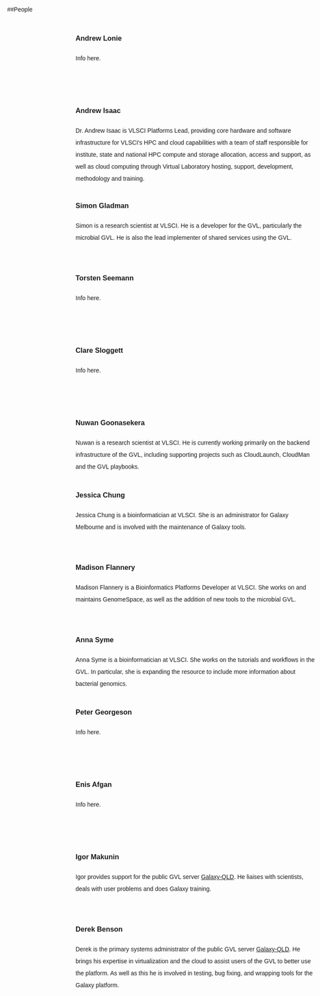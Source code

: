 <style>
    @media (min-width: 768px) {
    .wrapper {
        width: 750px;
        overflow: hidden;
        min-height: 150px;
    }
    .info {
      width: 560px;
      min-height: 150px;
      display: inline-block;
    }
  }
  @media (min-width: 992px) {
  .wrapper {
      width: 727px;
      overflow: hidden;
      min-height: 150px;
    }
    .info {
      width: 537px;
      min-height: 150px;
      display: inline-block;
    }
  }
  @media (min-width: 1200px) {
  .wrapper {
      width: 887px;
      overflow: hidden;
      min-height: 150px;
  }
  .info {
    width: 682px;
    min-height: 150px;
    display: inline-block;
  }
  }
  .wrapper {
      min-height: 150px;
      margin: 10px 0px;
  }
  .info {
    min-height: 150px;
    display: inline-block;
    margin-left: 10px;
  }
  .round {
      border-radius: 50%;
      overflow: hidden;
      width: 150px;
      height: 150px;
      float: left;
      margin-top: 9px;
  }
  .round img {
      display: block;
      min-width: 100%;
      min-height: 100%;
  }
  body {
    line-height: 2;
    font-family: "Helvetica";
  }
  hr {
    border-top: 3px solid #C0C0C0;
  }
</style>

##People

<div class="wrapper">
<div class="round">
  <img src="https://build1.braembl.org.au/wp-content/uploads/2016/05/ALonie2015crop2.jpg" />
</div>
<div class="info">
<h3>Andrew Lonie</h3>
Info here.
</div>
</div>

<div class="wrapper">
<div class="round">
  <img src="https://build1.braembl.org.au/wp-content/uploads/2016/05/people_andrew_isaac.jpg" />
</div>
<div class="info">
<h3>Andrew Isaac</h3>
Dr. Andrew Isaac is VLSCI Platforms Lead, providing core hardware and software infrastructure for VLSCI's HPC and cloud capabilities with a team of staff responsible for institute, state and national HPC compute and storage allocation, access and support, as well as cloud computing through Virtual Laboratory hosting, support, development, methodology and training.
</div>
</div>


<div class="wrapper">
<div class="round">
  <img src="https://build1.braembl.org.au/wp-content/uploads/2016/05/simonx.jpg" />
</div>
<div class="info">
<h3>Simon Gladman</h3>
Simon is a research scientist at VLSCI. He is a developer for the GVL, particularly the microbial GVL. He is also the lead implementer of shared services using the GVL.
</div>
</div>


<div class="wrapper">
<div class="round">
  <img src="https://build1.braembl.org.au/wp-content/uploads/2016/05/torsten.jpg" />
</div>
<div class="info">
<h3>Torsten Seemann</h3>
Info here.
</div>
</div>


<div class="wrapper">
<div class="round">
  <img src="https://build1.braembl.org.au/wp-content/uploads/2016/05/clare.png" />
</div>
<div class="info">
<h3>Clare Sloggett</h3>
Info here.
</div>
</div>


<div class="wrapper">
<div class="round">
  <img src="https://build1.braembl.org.au/wp-content/uploads/2016/05/Nuwanx.jpg" />
</div>
<div class="info">
<h3>Nuwan Goonasekera</h3>
Nuwan is a research scientist at VLSCI. He is currently working primarily on the backend infrastructure of the GVL, including supporting projects such as CloudLaunch, CloudMan and the GVL playbooks.
</div>
</div>


<div class="wrapper">
<div class="round">
  <img src="https://build1.braembl.org.au/wp-content/uploads/2016/05/jessicax.jpg" />
</div>
<div class="info">
<h3>Jessica Chung</h3>
Jessica Chung is a bioinformatician at VLSCI. She is an administrator for Galaxy Melbourne and is involved with the maintenance of Galaxy tools.
</div>
</div>


<div class="wrapper">
<div class="round">
  <img src="https://build1.braembl.org.au/wp-content/uploads/2016/05/Maddy.jpg" />
</div>
<div class="info">
<h3>Madison Flannery</h3>
Madison Flannery is a Bioinformatics Platforms Developer at VLSCI. She works on and maintains GenomeSpace, as well as the addition of new tools to the microbial GVL.
</div>
</div>


<div class="wrapper">
<div class="round">
  <img src="https://build1.braembl.org.au/wp-content/uploads/2016/05/AnnaCrop.jpg" />
</div>
<div class="info">
<h3>Anna Syme</h3>
Anna Syme is a bioinformatician at VLSCI. She works on the tutorials and workflows in the GVL. In particular, she is expanding the resource to include more information about bacterial genomics.
</div>
</div>


<div class="wrapper">
<div class="round">
  <img src="https://build1.braembl.org.au/wp-content/uploads/2016/03/imageGVL2.jpg" />
</div>
<div class="info">
<h3>Peter Georgeson</h3>
Info here.
</div>
</div>


<div class="wrapper">
<div class="round">
  <img src="https://build1.braembl.org.au/wp-content/uploads/2016/03/imageGVL2.jpg" />
</div>
<div class="info">
<h3>Enis Afgan</h3>
Info here.
</div>
</div>


<div class="wrapper">
<div class="round">
  <img src="https://build1.braembl.org.au/wp-content/uploads/2016/05/Igor-LR_crop.jpg" />
</div>
<div class="info">
<h3>Igor Makunin</h3>
Igor provides support for the public GVL server <a href="http://galaxy-qld.genome.edu.au">Galaxy-QLD</a>. He liaises with scientists, deals with user problems and does Galaxy training.
</div>
</div>


<div class="wrapper">
<div class="round">
  <img src="https://build1.braembl.org.au/wp-content/uploads/2016/03/imageGVL2.jpg" />
</div>
<div class="info">
<h3>Derek Benson</h3>
Derek is the primary systems administrator of the public GVL server <a href="http://galaxy-qld.genome.edu.au">Galaxy-QLD</a>. He brings his expertise in virtualization and the cloud to assist users of the GVL to better use the platform. As well as this he is involved in testing, bug fixing, and wrapping tools for the Galaxy platform.
</div>
</div>

